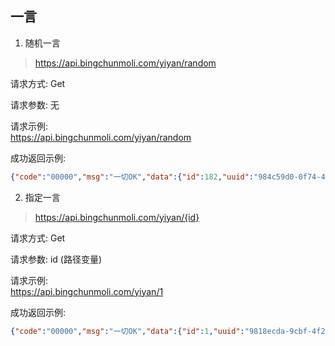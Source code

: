<!--
 * @Author: 冰彦糖
 * @Date: 2020-11-07 00:16:41
 * @LastEditTime: 2020-11-28 20:51:12
 * @LastEditors: Please set LastEditors
 * @Description: In User Settings Edit
 * @FilePath: \undefinedd:\Github\JAVA\api\docs\README.md
-->

## 一言

1. 随机一言

> https://api.bingchunmoli.com/yiyan/random

请求方式: Get

请求参数: 无

请求示例:  
https://api.bingchunmoli.com/yiyan/random

成功返回示例:

```json
{"code":"00000","msg":"一切OK","data":{"id":182,"uuid":"984c59d0-0f74-4ce7-b9dd-2ecfb39dd490","hitokoto":"要改变别人的心真是件很难办的事，不过改变自己要容易一点。","type":"a","from":"XXXHolic","fromWho":null,"creator":"E聋魍魉","creatorUid":0,"reviewer":0,"commitFrom":"web","createdAt":"1468605911","length":28,"deleted":0,"gmtCreate":null,"gmtModified":null,"version":null}}
```

2. 指定一言

> https://api.bingchunmoli.com/yiyan/{id}

请求方式: Get

请求参数: id (路径变量)

请求示例:  
https://api.bingchunmoli.com/yiyan/1

成功返回示例:

```json
{"code":"00000","msg":"一切OK","data":{"id":1,"uuid":"9818ecda-9cbf-4f2a-9af8-8136ef39cfcd","hitokoto":"与众不同的生活方式很累人呢，因为找不到借口。","type":"a","from":"幸运星","fromWho":null,"creator":"跳舞的果果","creatorUid":0,"reviewer":0,"commitFrom":"web","createdAt":"1468605909","length":22,"deleted":0,"gmtCreate":null,"gmtModified":null,"version":null}}
```